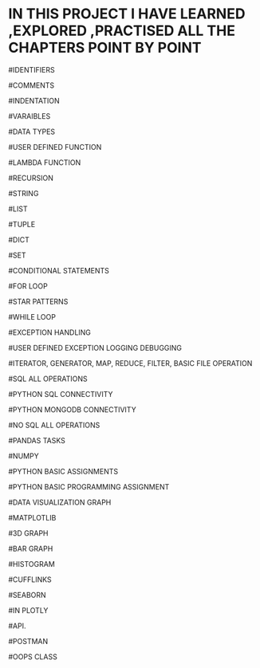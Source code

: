 # IN THIS PROJECT I HAVE LEARNED ,EXPLORED ,PRACTISED ALL THE CHAPTERS POINT BY POINT #

#IDENTIFIERS

#COMMENTS

#INDENTATION

#VARAIBLES

#DATA TYPES

#USER DEFINED FUNCTION

#LAMBDA FUNCTION 

#RECURSION

#STRING

#LIST

#TUPLE

#DICT

#SET

#CONDITIONAL STATEMENTS

#FOR LOOP

#STAR PATTERNS

#WHILE LOOP

#EXCEPTION HANDLING

#USER DEFINED EXCEPTION LOGGING DEBUGGING

#ITERATOR, GENERATOR, MAP, REDUCE, FILTER, BASIC FILE OPERATION

#SQL ALL OPERATIONS

#PYTHON SQL CONNECTIVITY

#PYTHON MONGODB CONNECTIVITY

#NO SQL ALL OPERATIONS

#PANDAS TASKS

#NUMPY

#PYTHON BASIC ASSIGNMENTS

#PYTHON BASIC PROGRAMMING ASSIGNMENT

#DATA VISUALIZATION GRAPH

#MATPLOTLIB

#3D GRAPH

#BAR GRAPH

#HISTOGRAM

#CUFFLINKS

#SEABORN

#IN PLOTLY

#API.

#POSTMAN

#OOPS CLASS
